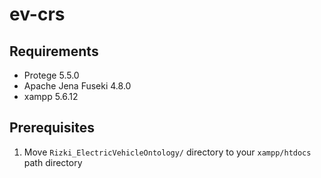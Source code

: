 # ev-crs
## Requirements
- Protege 5.5.0
- Apache Jena Fuseki 4.8.0
- xampp 5.6.12

## Prerequisites
1. Move `Rizki_ElectricVehicleOntology/` directory to your `xampp/htdocs` path directory

